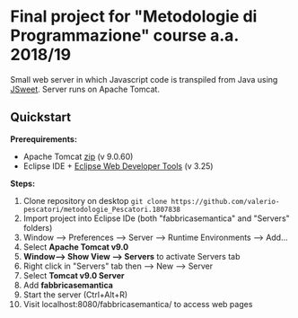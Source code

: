 # Final project for "Metodologie di Programmazione" course a.a. 2018/19

Small web server in which Javascript code is transpiled from Java using [JSweet](https://github.com/cincheo/jsweet).
Server runs on Apache Tomcat.

## Quickstart
**Prerequirements:**
- Apache Tomcat [zip](https://tomcat.apache.org/download-90.cgi) (v 9.0.60)
- Eclipse IDE + [Eclipse Web Developer Tools](https://marketplace.eclipse.org/content/eclipse-web-developer-tools-0) (v 3.25)

**Steps:**
1. Clone repository on desktop `git clone https://github.com/valerio-pescatori/metodologie_Pescatori.1807838`
3. Import project into Eclipse IDe (both "fabbricasemantica" and "Servers" folders)
4. Window --> Preferences --> Server --> Runtime Environments --> Add...
5. Select **Apache Tomcat v9.0**
6. **Window--> Show View --> Servers** to activate Servers tab
7. Right click in "Servers" tab then --> New --> Server
8. Select **Tomcat v9.0 Server**
9. Add **fabbricasemantica**
10. Start the server (Ctrl+Alt+R)
11. Visit localhost:8080/fabbricasemantica/ to access web pages
